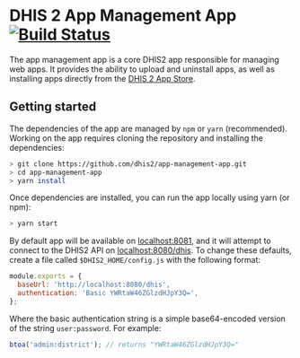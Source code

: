 # DHIS 2 App Management App [![Build Status](https://travis-ci.org/dhis2/app-management-app.svg?branch=master)](https://travis-ci.org/dhis2/app-management-app) #

The app management app is a core DHIS2 app responsible for managing web apps. It provides the
ability to upload and uninstall apps, as well as installing apps directly from the
[DHIS 2 App Store](https://play.dhis2.org/appstore).


## Getting started

The dependencies of the app are managed by `npm` or `yarn` (recommended). Working on the app requires cloning the
repository and installing the dependencies:

```bash
> git clone https://github.com/dhis2/app-management-app.git
> cd app-management-app
> yarn install
```

Once dependencies are installed, you can run the app locally using yarn (or npm):

```bash
> yarn start
```

By default app will be available on [localhost:8081](http://localhost:8081), and it will attempt to connect to the DHIS2 API on [localhost:8080/dhis](http://localhost:8080/dhis). To change these defaults, create a file called `$DHIS2_HOME/config.js` with the following format:

```javascript
module.exports = {
  baseUrl: 'http://localhost:8080/dhis',
  authentication: 'Basic YWRtaW46ZGlzdHJpY3Q=',
};
```

Where the basic authentication string is a simple base64-encoded version of the string `user:password`. For example:

```javascript
btoa('admin:district'); // returns "YWRtaW46ZGlzdHJpY3Q="
```
